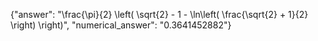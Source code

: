 {"answer": "\\frac{\\pi}{2} \\left( \\sqrt{2} - 1 - \\ln\\left( \\frac{\\sqrt{2} + 1}{2} \\right) \\right)", "numerical_answer": "0.3641452882"}